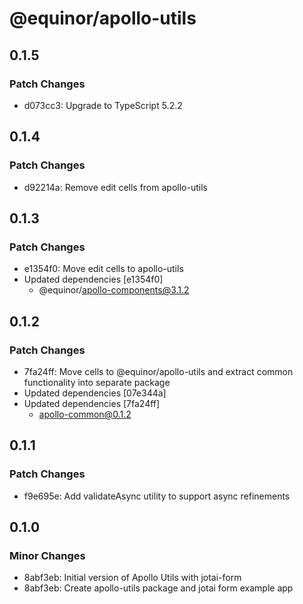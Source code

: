 # @equinor/apollo-utils

## 0.1.5

### Patch Changes

- d073cc3: Upgrade to TypeScript 5.2.2

## 0.1.4

### Patch Changes

- d92214a: Remove edit cells from apollo-utils

## 0.1.3

### Patch Changes

- e1354f0: Move edit cells to apollo-utils
- Updated dependencies [e1354f0]
  - @equinor/apollo-components@3.1.2

## 0.1.2

### Patch Changes

- 7fa24ff: Move cells to @equinor/apollo-utils and extract common functionality into separate package
- Updated dependencies [07e344a]
- Updated dependencies [7fa24ff]
  - apollo-common@0.1.2

## 0.1.1

### Patch Changes

- f9e695e: Add validateAsync utility to support async refinements

## 0.1.0

### Minor Changes

- 8abf3eb: Initial version of Apollo Utils with jotai-form
- 8abf3eb: Create apollo-utils package and jotai form example app
